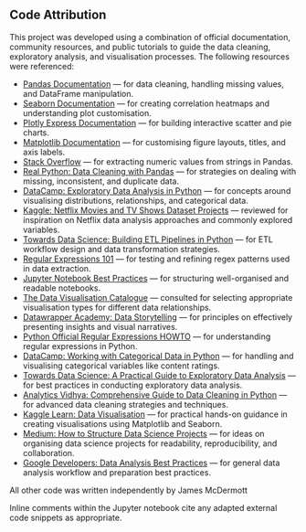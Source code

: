 ## Code Attribution

This project was developed using a combination of official documentation, community resources, and public tutorials to guide the data cleaning, exploratory analysis, and visualisation processes. The following resources were referenced:

- [Pandas Documentation](https://pandas.pydata.org/docs/) — for data cleaning, handling missing values, and DataFrame manipulation.
- [Seaborn Documentation](https://seaborn.pydata.org/) — for creating correlation heatmaps and understanding plot customisation.
- [Plotly Express Documentation](https://plotly.com/python/plotly-express/) — for building interactive scatter and pie charts.
- [Matplotlib Documentation](https://matplotlib.org/stable/contents.html) — for customising figure layouts, titles, and axis labels.
- [Stack Overflow](https://stackoverflow.com/questions/38834378/extract-numbers-from-string-in-pandas) — for extracting numeric values from strings in Pandas.
- [Real Python: Data Cleaning with Pandas](https://realpython.com/python-data-cleaning-numpy-pandas/) — for strategies on dealing with missing, inconsistent, and duplicate data.
- [DataCamp: Exploratory Data Analysis in Python](https://www.datacamp.com/courses/exploratory-data-analysis-in-python) — for concepts around visualising distributions, relationships, and categorical data.
- [Kaggle: Netflix Movies and TV Shows Dataset Projects](https://www.kaggle.com/datasets/shivamb/netflix-shows/code) — reviewed for inspiration on Netflix data analysis approaches and commonly explored variables.
- [Towards Data Science: Building ETL Pipelines in Python](https://towardsdatascience.com/building-etl-pipelines-with-python-2c3035e3898e) — for ETL workflow design and data transformation strategies.
- [Regular Expressions 101](https://regex101.com/) — for testing and refining regex patterns used in data extraction.
- [Jupyter Notebook Best Practices](https://realpython.com/jupyter-notebook-introduction/) — for structuring well-organised and readable notebooks.
- [The Data Visualisation Catalogue](https://datavizcatalogue.com/) — consulted for selecting appropriate visualisation types for different data relationships.
- [Datawrapper Academy: Data Storytelling](https://academy.datawrapper.de/article/179-how-to-tell-a-story-with-data) — for principles on effectively presenting insights and visual narratives.
- [Python Official Regular Expressions HOWTO](https://docs.python.org/3/howto/regex.html) — for understanding regular expressions in Python.
- [DataCamp: Working with Categorical Data in Python](https://www.datacamp.com/courses/categorical-data-in-python) — for handling and visualising categorical variables like content ratings.
- [Towards Data Science: A Practical Guide to Exploratory Data Analysis](https://towardsdatascience.com/a-practical-guide-to-exploratory-data-analysis-8b8bb597c2f0) — for best practices in conducting exploratory data analysis.
- [Analytics Vidhya: Comprehensive Guide to Data Cleaning in Python](https://www.analyticsvidhya.com/blog/2021/05/a-comprehensive-guide-to-data-cleaning-in-python/) — for advanced data cleaning strategies and techniques.
- [Kaggle Learn: Data Visualisation](https://www.kaggle.com/learn/data-visualization) — for practical hands-on guidance in creating visualisations using Matplotlib and Seaborn.
- [Medium: How to Structure Data Science Projects](https://medium.com/swlh/how-to-structure-data-science-projects-d73eb30f2721) — for ideas on organising data science projects for readability, reproducibility, and collaboration.
- [Google Developers: Data Analysis Best Practices](https://developers.google.com/machine-learning/data-prep/overview) — for general data analysis workflow and preparation best practices.

All other code was written independently by James McDermott

Inline comments within the Jupyter notebook cite any adapted external code snippets as appropriate.